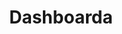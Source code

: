 ---
layout: admintemplate7
title: Dashboarda
class: login
permalink: /admin/drive.html
stylesheet: ../css/mail.min.css
---